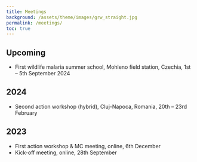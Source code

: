 ```yaml
---
title: Meetings
background: /assets/theme/images/grw_straight.jpg
permalink: /meetings/
toc: true
---
```


## Upcoming

- First wildlife malaria summer school, Mohleno field station, Czechia, 1st – 5th September 2024

## 2024

- Second action workshop (hybrid), Cluj-Napoca, Romania, 20th – 23rd February

## 2023

- First action workshop & MC meeting, online, 6th December
- Kick-off meeting, online, 28th September
